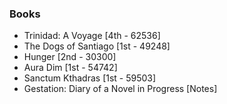 ### Books

* Trinidad: A Voyage                        [4th - 62536]
* The Dogs of Santiago                      [1st - 49248]
* Hunger                                    [2nd - 30300]
* Aura Dim                                  [1st - 54742]
* Sanctum Kthadras                          [1st - 59503]
* Gestation: Diary of a Novel in Progress   [Notes]
